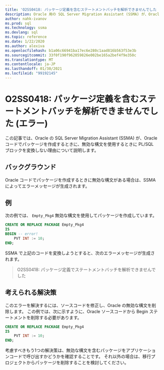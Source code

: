 ```yaml
---
title: 'O2SS0418: パッケージ定義を含むステートメントバッチを解析できませんでした (エラー)'
description: Oracle 用の SQL Server Migration Assistant (SSMA) が、Oracle コードでパッケージを作成するときに、無効な構文を使用するときに PL/SQL ブロックを変換しない理由について説明します。
author: nahk-ivanov
ms.prod: sql
ms.technology: ssma
ms.devlang: sql
ms.topic: reference
ms.date: 1/22/2020
ms.author: alexiva
ms.openlocfilehash: b1a06c66941ba17ec6e280c1aad816b563f53e3b
ms.sourcegitcommit: 33f0f190f962059826e002be165a2bef4f9e350c
ms.translationtype: MT
ms.contentlocale: ja-JP
ms.lasthandoff: 01/30/2021
ms.locfileid: "99192145"
---
```

# <a name="o2ss0418-failed-to-parse-statement-batch-with-package-definition-error"></a>O2SS0418: パッケージ定義を含むステートメントバッチを解析できませんでした (エラー)

この記事では、Oracle の SQL Server Migration Assistant (SSMA) が、Oracle コードでパッケージを作成するときに、無効な構文を使用するときに PL/SQL ブロックを変換しない理由について説明します。

## <a name="background"></a>バックグラウンド

Oracle コードでパッケージを作成するときに無効な構文がある場合は、SSMA によってエラーメッセージが生成されます。

## <a name="example"></a>例

次の例では、 `Empty_Pkg4` 無効な構文を使用してパッケージを作成しています。

```sql
CREATE OR REPLACE PACKAGE Empty_Pkg4
IS
BEGIN -- error!
    PVT INT := 10;
END;
```

SSMA で上記のコードを変換しようとすると、次のエラーメッセージが生成されます。

> O2SS0418: パッケージ定義でステートメントバッチを解析できませんでした

## <a name="possible-remedies"></a>考えられる解決策

このエラーを解決するには、ソースコードを修正し、Oracle の無効な構文を削除します。 この例では、次に示すように、Oracle ソースコードから Begin ステートメントを削除する必要があります。

```sql
CREATE OR REPLACE PACKAGE Empty_Pkg4
IS
    PVT INT := 10;
END;
```

考慮すべきもう1つの解決策は、無効な構文を含むパッケージをアプリケーションコードで呼び出すかどうかを確認することです。 それ以外の場合は、移行プロジェクトからパッケージを削除することを検討してください。
